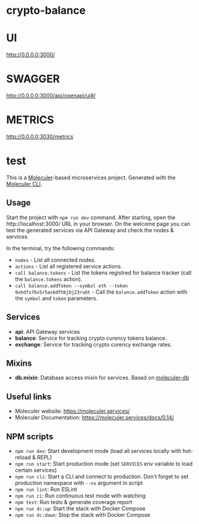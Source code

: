 # crypto-balance

# UI
http://0.0.0.0:3000/

# SWAGGER
http://0.0.0.0:3000/api/openapi/ui#/

# METRICS
http://0.0.0.0:3030/metrics

# test
This is a [Moleculer](https://moleculer.services/)-based microservices project. Generated with the [Moleculer CLI](https://moleculer.services/docs/0.14/moleculer-cli.html).

## Usage
Start the project with `npm run dev` command. 
After starting, open the http://localhost:3000/ URL in your browser. 
On the welcome page you can test the generated services via API Gateway and check the nodes & services.

In the terminal, try the following commands:
- `nodes` - List all connected nodes.
- `actions` - List all registered service actions.
- `call balance.tokens` - List the tokens registred for balance tracker (call the `balance.tokens` action).
- `call balance.addToken --symbol eth --token 0xhdfs76v5r5as6dfhbjbj23ru6t` - Call the `balance.addToken` action with the `symbol` and `token` parameters.


## Services
- **api**: API Gateway services
- **balance**: Service for tracking crypto curency tokens balance.
- **exchange**: Service for tracking crypto curency exchange rates.

## Mixins
- **db.mixin**: Database access mixin for services. Based on [moleculer-db](https://github.com/moleculerjs/moleculer-db#readme)


## Useful links

* Moleculer website: https://moleculer.services/
* Moleculer Documentation: https://moleculer.services/docs/0.14/

## NPM scripts

- `npm run dev`: Start development mode (load all services locally with hot-reload & REPL)
- `npm run start`: Start production mode (set `SERVICES` env variable to load certain services)
- `npm run cli`: Start a CLI and connect to production. Don't forget to set production namespace with `--ns` argument in script
- `npm run lint`: Run ESLint
- `npm run ci`: Run continuous test mode with watching
- `npm test`: Run tests & generate coverage report
- `npm run dc:up`: Start the stack with Docker Compose
- `npm run dc:down`: Stop the stack with Docker Compose


